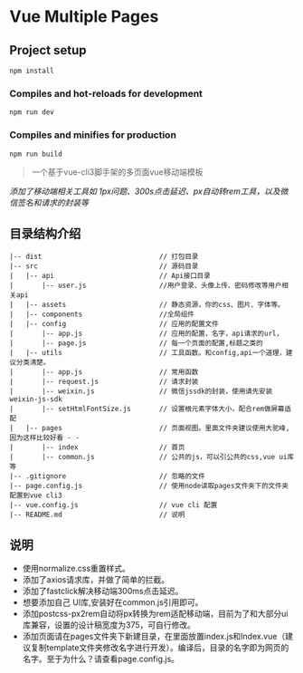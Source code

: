 # Vue Multiple Pages

## Project setup
```
npm install
```

### Compiles and hot-reloads for development
```
npm run dev
```

### Compiles and minifies for production
```
npm run build
```


> 一个基于vue-cli3脚手架的多页面vue移动端模板

*添加了移动端相关工具如 1px问题、300s点击延迟、px自动转rem工具，以及微信签名和请求的封装等*


## 目录结构介绍 ##

	|-- dist                             // 打包目录
	|-- src                              // 源码目录
	|   |-- api                          // Api接口目录
	|       |-- user.js           	     //用户登录、头像上传、密码修改等用户相关api
	|   |-- assets                       // 静态资源，你的css、图片、字体等。
	|   |-- components                   //全局组件
	|   |-- config                       // 应用的配置文件
	|       |-- app.js                   // 应用的配置，名字，api请求的url，
	|       |-- page.js           	     // 每一个页面的配置,标题之类的
	|   |-- utils                        // 工具函数。和config,api一个道理，建议分类清楚。
    |       |-- app.js                   // 常用函数
    |       |-- request.js               // 请求封装
	|       |-- weixin.js                // 微信jssdk的封装，使用请先安装weixin-js-sdk
	|       |-- setHtmlFontSize.js       // 设置根元素字体大小，配合rem做屏幕适配
	|   |-- pages                        // 页面视图。里面文件夹建议使用大驼峰,因为这样比较好看 - -
	|       |-- index                    // 首页
	|       |-- common.js                // 公共的js，可以引公共的css,vue ui库等
	|-- .gitignore                       // 忽略的文件
	|-- page.config.js                   // 使用node读取pages文件夹下的文件夹配置到vue cli3
	|-- vue.config.js                    // vue cli 配置
	|-- README.md                        // 说明



## 说明
* 使用normalize.css重置样式。
* 添加了axios请求库，并做了简单的拦截。
* 添加了fastclick解决移动端300ms点击延迟。
* 想要添加自己 UI库,安装好在common.js引用即可。
* 添加postcss-px2rem自动将px转换为rem适配移动端，目前为了和大部分ui库兼容，设置的设计稿宽度为375，可自行修改。
* 添加页面请在pages文件夹下新建目录，在里面放置index.js和Index.vue（建议复制template文件夹修改名字进行开发）。编译后，目录的名字即为网页的名字。至于为什么？请查看page.config.js。
